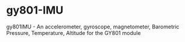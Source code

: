# gy801-IMU
gy801IMU - An accelerometer, gyroscope, magnetometer, Barometric Pressure, Temperature, Altitude for the GY801 module
